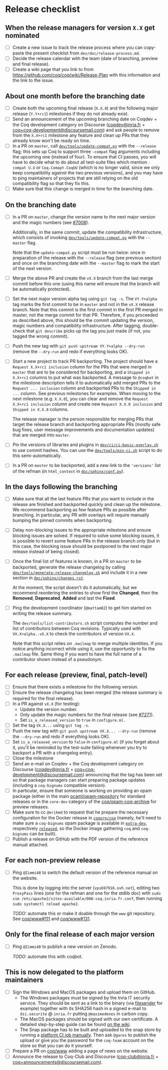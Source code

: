 # Release checklist #

## When the release managers for version `X.X` get nominated ##

- [ ] Create a new issue to track the release process where you can
  copy-paste the present checklist from `dev/doc/release-process.md`.
- [ ] Decide the release calendar with the team (date of branching,
  preview and final release).
- [ ] Create a wiki page that you link to from
  https://github.com/coq/coq/wiki/Release-Plan with this information
  and the link to the issue.

## About one month before the branching date ##

- [ ] Create both the upcoming final release (`X.X.0`) and the
  following major release (`Y.Y+rc1`) milestones if they do not
  already exist.
- [ ] Send an announcement of the upcoming branching date on Coqdev +
  the Coq development category on Discourse (coqdev@inria.fr +
  coq+coq-development@discoursemail.com) and ask people to remove from
  the `X.X+rc1` milestone any feature and clean up PRs that they
  already know won't be ready on time.
- [ ] In a PR on `master`, call
  [`dev/tools/update-compat.py`](../tools/update-compat.py) with the
  `--release` flag; this sets up Coq to support three `-compat` flag
  arguments including the upcoming one (instead of four).  To ensure
  that CI passes, you will have to decide what to do about all
  test-suite files which mention `-compat U.U` or `Coq.Comapt.CoqUU`
  (which is no longer valid, since we only keep compatibility against
  the two previous versions), and you may have to ping maintainers of
  projects that are still relying on the old compatibility flag so
  that they fix this.
- [ ] Make sure that this change is merged in time for the branching
  date.

## On the branching date ##

- [ ] In a PR on `master`, change the version name to the next major
  version and the magic numbers (see
  [#7008](https://github.com/coq/coq/pull/7008/files)).

  Additionally, in the same commit, update the compatibility
  infrastructure, which consists of invoking
  [`dev/tools/update-compat.py`](../tools/update-compat.py) with the
  `--master` flag.

  Note that the `update-compat.py` script must be run twice: once in
  preparation of the release with the `--release` flag (see previous
  section) and once on the branching date with the `--master` flag to
  mark the start of the next version.
- [ ] Merge the above PR and create the `vX.X` branch from the last
  merge commit before this one (using this name will ensure that the
  branch will be automatically protected).
- [ ] Set the next major version alpha tag using `git tag -s`.  The
  `VY.Y+alpha` tag marks the first commit to be in `master` and not in
  the `vX.X` release branch. Note that this commit is the first commit
  in the first PR merged in master, not the merge commit for that PR.
  Therefore, if you proceeded as described above, this should be the
  commit updating the version, magic numbers and compatibility
  infrastructure.  After tagging, double-check that `git describe`
  picks up the tag you just made (if not, you tagged the wrong
  commit).
- [ ] Push the new tag with `git push upstream VY.Y+alpha --dry-run`
  (remove the `--dry-run` and redo if everything looks OK).
- [ ] Start a new project to track PR backporting. The project should
  have a `Request X.X+rc1 inclusion` column for the PRs that were
  merged in `master` that are to be considered for backporting, and a
  `Shipped in X.X+rc1` columns to put what was backported. A message
  to `@coqbot` in the milestone description tells it to automatically
  add merged PRs to the `Request ... inclusion` column and backported
  PRs to the `Shipped in ...` column. See previous milestones for
  examples. When moving to the next milestone (e.g. `X.X.0`), you can
  clear and remove the `Request X.X+rc1 inclusion` column and create
  new `Request X.X.0 inclusion` and `Shipped in X.X.0` columns.

  The release manager is the person responsible for merging PRs that
  target the release branch and backporting appropriate PRs (mostly
  safe bug fixes, user message improvements and documentation updates)
  that are merged into `master`.
- [ ] Pin the versions of libraries and plugins in
  [`dev/ci/ci-basic-overlay.sh`](../ci/ci-basic-overlay.sh) to use
  commit hashes. You can use the
  [`dev/tools/pin-ci.sh`](../tools/pin-ci.sh) script to do this
  semi-automatically.
- [ ] In a PR on `master` to be backported, add a new link to the
  `'versions'` list of the refman (in `html_context` in
  [`doc/sphinx/conf.py`](../../doc/sphinx/conf.py)).

## In the days following the branching ##

- [ ] Make sure that all the last feature PRs that you want to include
  in the release are finished and backported quickly and clean up the
  milestone.  We recommend backporting as few feature PRs as possible
  after branching.  In particular, any PR with overlays will require
  manually bumping the pinned commits when backporting.
- [ ] Delay non-blocking issues to the appropriate milestone and
  ensure blocking issues are solved. If required to solve some
  blocking issues, it is possible to revert some feature PRs in the
  release branch only (but in this case, the blocking issue should be
  postponed to the next major release instead of being closed).
- [ ] Once the final list of features is known, in a PR on `master` to
  be backported, generate the release changelog by calling
  [`dev/tools/generate-release-changelog.sh`](../tools/generate-release-changelog.sh)
  and include it in a new section in
  [`doc/sphinx/changes.rst`](../../doc/sphinx/changes.rst).

  At the moment, the script doesn't do it automatically, but we
  recommend reordering the entries to show first the **Changed**, then
  the **Removed**, **Deprecated**, **Added** and last the **Fixed**.
- [ ] Ping the development coordinator (`@mattam82`) to get him
  started on writing the release summary.

  The `dev/tools/list-contributors.sh` script computes the number and
  list of contributors between Coq revisions. Typically used with
  `VX.X+alpha..vX.X` to check the contributors of version `VX.X`.

  Note that this script relies on `.mailmap` to merge multiple
  identities.  If you notice anything incorrect while using it, use
  the opportunity to fix the `.mailmap` file.  Same thing if you want
  to have the full name of a contributor shown instead of a pseudonym.

## For each release (preview, final, patch-level) ##

- [ ] Ensure that there exists a milestone for the following version.
- [ ] Ensure the release changelog has been merged (the release
  summary is required for the final release).
- [ ] In a PR against `vX.X` (for testing):
  - Update the version number.
  - Only update the magic numbers for the final release (see
    [#7271](https://github.com/coq/coq/pull/7271/files)).
  - Set `is_a_released_version` to `true` in `configure.ml`.
- [ ] Set the tag `VX.X...` using `git tag -s`.
- [ ] Push the new tag with `git push upstream VX.X... --dry-run`
  (remove the `--dry-run` and redo if everything looks OK).
- [ ] Set `is_a_released_version` to `false` in `configure.ml` (if you
  forget about it, you'll be reminded by the test-suite failing
  whenever you try to backport a PR with a changelog entry).
- [ ] Close the milestone
- [ ] Send an e-mail on Coqdev + the Coq development category on
  Discourse (coqdev@inria.fr + coq+coq-development@discoursemail.com)
  announcing that the tag has been set so that package managers can
  start preparing package updates (including a `coq-bignums`
  compatible version).
- [ ] In particular, ensure that someone is working on providing an
  opam package (either in the main
  [ocaml/opam-repository](https://github.com/ocaml/opam-repository)
  for standard releases or in the `core-dev` category of the
  [coq/opam-coq-archive](https://github.com/coq/opam-coq-archive)
  for preview releases.
- [ ] Make sure to cc `@erikmd` to request that he prepare the
  necessary configuration for the Docker release in
  [`coqorg/coq`](https://hub.docker.com/r/coqorg/coq) (namely, he'll
  need to make sure a `coq-bignums` opam package is available in
  [`extra-dev`](https://github.com/coq/opam-coq-archive/tree/master/extra-dev),
  respectively
  [`released`](https://github.com/coq/opam-coq-archive/tree/master/released),
  so the Docker image gathering `coq` and `coq-bignums` can be built).
- [ ] Publish a release on GitHub with the PDF version of the
  reference manual attached.

## For each non-preview release ##

- [ ] Ping `@Zimmi48` to switch the default version of the reference
  manual on the website.

  This is done by logging into the server (`vps697916.ovh.net`),
  editing two `ProxyPass` lines (one for the refman and one for the
  stdlib doc) with `sudo vim /etc/apache2/sites-available/000-coq.inria.fr.conf`,
  then running `sudo systemctl reload apache2`.

  *TODO:* automate this or make it doable through the `www` git
  repository. See [coq/www#111](https://github.com/coq/www/issues/111)
  and [coq/www#131](https://github.com/coq/www/issues/131).

## Only for the final release of each major version ##

- [ ] Ping `@Zimmi48` to publish a new version on Zenodo.

  *TODO:* automate this with coqbot.

## This is now delegated to the platform maintainers ##

- [ ] Sign the Windows and MacOS packages and upload them on GitHub.
  + The Windows packages must be signed by the Inria IT security
    service. They should be sent as a link to the binary (via
    [filesender](https://filesender.renater.fr) for example) together
    with its SHA256 hash in a signed e-mail to `dsi.securite` @
    `inria.fr` putting `@maximedenes` in carbon copy.
  + The MacOS packages should be signed with our own certificate. A
    detailed step-by-step guide can be found [on the
    wiki](https://github.com/coq/coq/wiki/SigningReleases).
  + The Snap package has to be built and uploaded to the snap store by
    running a [platform CI job
    manually](https://github.com/coq/platform/tree/v8.13/linux/snap/github_actions).
    Then ask `@gares` to publish the upload or give you the password
    for the `coq-team` account on the store so that you can do it
    yourself.
- [ ] Prepare a PR on [coq/www](https://github.com/coq/www) adding a
  page of news on the website.
- [ ] Announce the release to Coq-Club and Discourse
  (coq-club@inria.fr + coq+announcements@discoursemail.com).
